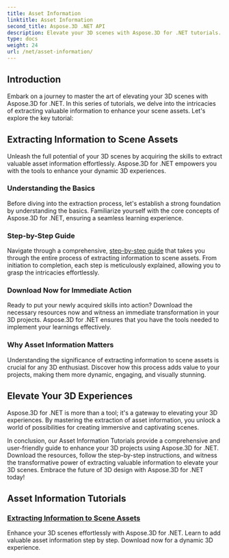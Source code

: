 ```yaml
---
title: Asset Information
linktitle: Asset Information
second_title: Aspose.3D .NET API
description: Elevate your 3D scenes with Aspose.3D for .NET tutorials. Uncover the art of extracting valuable asset information to enhance your dynamic 3D experiences. Download now!
type: docs
weight: 24
url: /net/asset-information/
---
```


## Introduction

Embark on a journey to master the art of elevating your 3D scenes with Aspose.3D for .NET. In this series of tutorials, we delve into the intricacies of extracting valuable information to enhance your scene assets. Let's explore the key tutorial:

## Extracting Information to Scene Assets

Unleash the full potential of your 3D scenes by acquiring the skills to extract valuable asset information effortlessly. Aspose.3D for .NET empowers you with the tools to enhance your dynamic 3D experiences.

### Understanding the Basics

Before diving into the extraction process, let's establish a strong foundation by understanding the basics. Familiarize yourself with the core concepts of Aspose.3D for .NET, ensuring a seamless learning experience.

### Step-by-Step Guide

Navigate through a comprehensive, [step-by-step guide](./information-to-scene/) that takes you through the entire process of extracting information to scene assets. From initiation to completion, each step is meticulously explained, allowing you to grasp the intricacies effortlessly.

### Download Now for Immediate Action

Ready to put your newly acquired skills into action? Download the necessary resources now and witness an immediate transformation in your 3D projects. Aspose.3D for .NET ensures that you have the tools needed to implement your learnings effectively.

### Why Asset Information Matters

Understanding the significance of extracting information to scene assets is crucial for any 3D enthusiast. Discover how this process adds value to your projects, making them more dynamic, engaging, and visually stunning.

## Elevate Your 3D Experiences

Aspose.3D for .NET is more than a tool; it's a gateway to elevating your 3D experiences. By mastering the extraction of asset information, you unlock a world of possibilities for creating immersive and captivating scenes.

In conclusion, our Asset Information Tutorials provide a comprehensive and user-friendly guide to enhance your 3D projects using Aspose.3D for .NET. Download the resources, follow the step-by-step instructions, and witness the transformative power of extracting valuable information to elevate your 3D scenes. Embrace the future of 3D design with Aspose.3D for .NET today!
## Asset Information Tutorials
### [Extracting Information to Scene Assets](./information-to-scene/)
Enhance your 3D scenes effortlessly with Aspose.3D for .NET. Learn to add valuable asset information step by step. Download now for a dynamic 3D experience.